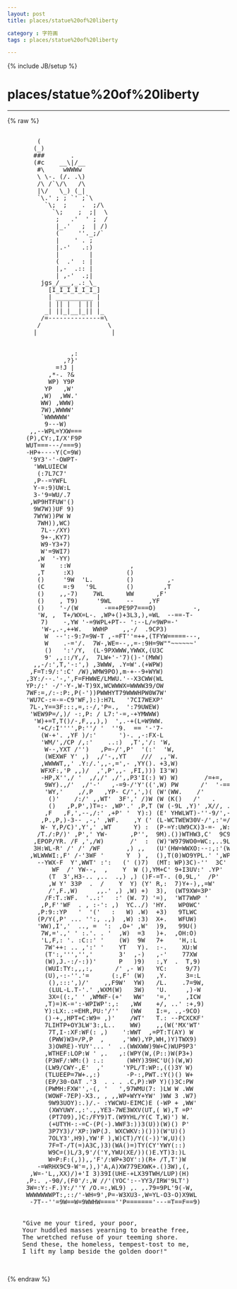 ```yaml
---
layout: post
title: places/statue%20of%20liberty
category : 字符画
tags : places/statue%20of%20liberty
---
```

{% include JB/setup %}
# places/statue%20of%20liberty
---
{% raw %}
<pre>

        (
       (_)
       ###       .
       (#c    __\|/__
        #\     wWWWw
        \ \-. (/. .\)
        /\ /`\/\   /\
        |\/   \_) (_|
        `\.&#039; ; ; `&#039; ;`\
          `\;  ;    .  ;/\
            `\;    ;  ;|  \
             ;   .&#039;  &#039; ;  /
             |_.&#039;   ;  | /)
             (     &#039;&#039;._;/`
             |    &#039; . ;
             |.-&#039;   .:)
             |        |
             (  .&#039;  : |
             |,-  .:: |
             | ,-&#039;  .;|
         jgs_/___,_.:_\_
           [I_I_I_I_I_I_]
           | __________ |
           | || |  | || |
          _| ||_|__|_|| |_
         /=--------------=\
        /                  \
       |                    |


                 ,:
               ,?}&#039;
             =!J |
           ,*-. ?&amp;
           WP) Y9P
          YP   ,W&#039;
         ,W)  ,WW.&#039;
         WW) ,WWW)
         7W),WWWW&#039;
         `WWWWWW&#039;
          9---W)
      ,,--WPL=YXW===
     (P),CY:,I/X&#039;F9P
     WUT===---/===9)
     -HP+----Y(C=9W)
      &#039;9Y3&#039;-&#039;-OWPT-
       &#039;WWLUIECW
        (:7L7C7&#039;
       ,P--=YWFL
       Y-=:9)UW:L
       3-&#039;9=WU/.7
      ,WP9HTFUW&#039;()
       9W7W))UF 9)
       7WYW))PW W
        7WH)),WC)
         7L--/XY)
         9+-,KY7)
         W9-Y3+7)
         W&#039;=9WI7)
        ,W  &#039;-YY)
         W    ::W                ,
        ,T     :X)              ()
        ()     &#039;9W  &#039;L.         ()         ,-
        (C     =:9   &#039;9L        ()        ,T
        ()    ,,-7)    7WL      WW      ,F&#039;
        ()    , T9)     &#039;9WL    --    ,YF
        ()    &#039;-/(W       -==+PE9P7===O)          -,
        &#039;W, ,  T+/WX=L-. ,WP+()+3L3,),=WL  --==-T-
         7)    -,YW &#039;-=9WPL+PT-- &#039;:--L/=9WP=-&#039;
         &#039;W-,.-,++W.   WWHP    ,,-/  .9CP3)
          W  --&#039;:-9:7=9W-T ,-=FT&#039;&#039;=++,(TFYW=====---,
          W    .-=&#039;/.  7W-,WE=--,,=-:9H=9W&quot;&quot;~~~~~~&#039;
          ()   &#039;:&#039;/Y,  (L-9PXWWW,YWWX,(U3C        
          9&#039; ,,::/Y,/,  7LW+&#039;-&#039;7)()-&#039;(MWW)
       ,,-/:&#039;,T,&#039;-:&#039;,) ,3WWW, .Y=W&#039;.(+WPW)
      ,F=T:9/:&#039;:C&#039; /W),WMW9PO),m-+--9+WYW)
     ,3Y:/--.&#039;-,&#039;,F=FHWWE/LMWU.&#039;--X3CWW(WL
     YP:/:&#039; -/&#039;-Y-,W-T)9X,WCWWWX=WWWW39/OW
     7WF:=,/:-:P:,P(-&#039;))PWWHYT79WWWHPW0W7W&#039;
     &#039;WU7C-:=-=-C9&#039;WF,):):H7L   &#039;7CI7WEXP&#039;
      7L-,Y==3F:::,=,:-/,&#039;P=.,  &#039;:79UWEW)
      &#039;WEW9P=/,)/ -:,P: / L7:&#039;-=,-+YMWWW)
       &#039;W)+=T,T()/-,F,,,),)  &#039;,.-+(L=W9WW.
        &#039;+C/:I&#039;&#039;&#039;&#039;,P:&#039;&#039;/ &#039;  &#039;&#039;9.  == &#039;-&#039;7-
         (W-+&#039;. ,YF )/:&#039;      &#039;)-. ,-:FX-L
         &#039;WM/&#039;,/CP /,:&#039;    ..:)  ,T&#039;,&#039;/: &#039;W,
          W--,YXT /&#039;&#039;)   ,P=-/&#039;,P&#039;  &#039;(:&#039;  &#039;W,
          (WEXWF Y&#039; ,)  ,/&#039;-,,YT    ///  ,,&#039;W.
         ,WWWWT,,&#039; .Y:/.&#039;,,-,=&#039;,- ,YY(). +3,W)
         WFXF:,&#039;P ,,)/  ,&#039;,P&#039;,,- ,FI,))) I3&#039;W)
         -HP,X&#039;&#039;,/ &#039;  ,/,/&#039; ,/&#039;,,P3&#039;I(:) W) W)       /=+=,
          9WY).,/&#039;  ,/&#039;-&#039;   ,-=9-/&#039;Y&#039;((&#039;,W) PW      /&#039;  &#039;-==L,
          &#039;WY,&#039;    ,/,P   ,YP- C/&#039;,&#039;,)( (W&#039;(WW.    /&#039;       &#039;7==L.
           ()&#039;    /:/&#039; ,,WT&#039;  3F&#039;,&#039; /)W (W (K()   /&#039;   .        &#039;7X
           ()   ,P,P&#039;,)T=:- ,WP&#039;.&#039; ,P,T (W (-9L ,Y)&#039; ,X//, .    Y:P
          ,F   ,F,&#039;,--,/:&#039; ,+P&#039; &#039;  Y):) (E&#039; YHWLWT)-&#039;&#039;-9/&#039;,-&#039; ,,,WF
         ,P.,P,)-3-- ,-,&#039; ,WF.    ,Y (&#039; (L-WCTWEW30V-/&#039;,:&#039;=/P+E7WF
         W- Y,P/C)&#039;,Y&#039;,&#039; ,WT      Y) :  (P-=Y:UW9CX)3-=- ,W:9/PXXW.
        /T./:P/)&#039; ,P&#039;,&#039; YW-      ,P&#039;&#039;,  9M).())WTHW3,C&#039;  9C9=&#039;W3WW)
       ,EPOP/YR. /F ,&#039;,/W)       /&#039;  :  (W)&#039;W979WO0=WC:,..9LPXWWP-
       3H:WL-R&#039; /&#039; /&#039; /WF       ,) ,,   (U&#039;(HW=WWXO:--:,:&#039;(W=WWF&#039;
      ,WLWWWI:,F&#039; /-&#039;3WF &#039;      Y  ) ,  (),T(0)WO9YPL.&#039; &#039;,WP==&#039;
        --YWX-F  Y&#039;,WWT&#039; :&#039;:   (&#039; ()7)  (MT: WP)3C)-&#039;&#039;  3C&#039;
            WF  /&#039; YW--,  ,    Y  W (),YM+C&#039; 9+I3UV:&#039; .YP&#039;
           (T  3&#039;,H3-.. ,..  .,) ,) ()F-=T-. (0,9L,&#039;  /P&#039;
           ,W Y&#039; 33P  .  /    Y  Y) (Y&#039; R,:  7)Y+-),,=W&#039;
           /&#039;,F.,W)     ,,.&#039; ,) ,W) +)  3),  (WT9XW=3P&#039;
          /F:T.:WF.  &#039;..:&#039;   :&#039; (W. 7) &#039;=),  &#039;WT7WWP &#039;
         ,P,F&#039;&#039;WF  . , :-&#039;: ,)  YC../) &#039;HY.   WP0WC&#039;
        ,P:9::YP   &#039;  &#039;(&#039;   :   W) .W)  +3)   9TLWC
        (P/Y(,P&#039; ... &#039;&#039;:, .,)  ,W) :3)  X+.   WFUW)
        &#039;WW),I&#039;,&#039;  .., =  &#039;:  ,O+&#039; ,W&#039;  )9,   99U()
         7W,=&#039;.,&#039; &#039; :.&#039;. . &#039;  ,W)  =3   )+.  ,OH:O)
         &#039;L,F,: &#039;. :C::&#039; &#039;    (W)  9W   7+    &#039;H,:L
          7W&#039;++: .. ,&#039;:&#039; &#039;    YT   Y).  :-.    XU:W
          (T&#039;:,&#039;&#039;&#039;,&#039;&#039;,&#039;       3&#039;  ,-)   ,-&#039;    77XW
          (W),J.-:/-:))&#039;      P   )9)   :,Y  .  T,9)
          (WUI:TY:,,,:,      /&#039; ,- W)   YC:     9/7)
          (U),-:-&#039;&#039;.&#039;=      (:,F&#039; (W)   ,Y.     3=:L
           (),:::&#039;,)/&#039;    ,,F9W&#039;  YW)   /L.    .7=9W,
           (LUL-L.T-&#039;.&#039; ,WXM(W)   3W)   &#039;U.     ,)-W
           3X=((:,&#039; &#039; ,WMWF-(+&#039;   WW&#039;   &#039;=,&#039;    ,ICW
          ,T)=)K-=&#039;:-WPIWP&#039;:,:   ,WW    +/, ..&#039; :+,9)
          Y):LX:.:=EHR,PU:&#039;/&#039;&#039;   (WW    I:=, .,-9CO)
          ()-+,,HPT+C:W9= ,)&#039;    /WT&#039;   T.: --PCXCKF&#039;
          7LIHTP+OY3LW&#039;3:,L..    WW)    ,,(W(&#039;MX&#039;WT&#039;
           7T,I-:XF:WF(: ,)    &#039;:WWT  ,=PT:T(AY) W
           (PWW)W3=/P,P  ,     ,&#039;WW),YP,WH,)Y)TWX9)
           3)OWRE)-YUY&#039;... &#039;  ..(WWXWW)9W+C)WUP9P3&#039;
          ,WTHEF:LOP:W &#039; ,.   ,:(WPY(W,(P::)W(P3+)
          (P3WF/:WM:() :.:      (WHY)39HC&#039;U()(W,W)
          (LW9/CWY-,E&#039;  ,&#039;     &#039;YPL/T:WP:,(()3Y W)
          (TLUEEP=7W+.,:)       -P-:,PWT.:Y()() W+
          (EP/30-OAT .&#039;3  . . . .C,P):WP Y)()3C:PW
          (PWMH:FXW&#039;&#039;,-(, &#039;   &#039;,97WMU(7: )LW W .WW
          (WOWF-7EP)-X3., , ,,WP+WYY+YW&#039; )WW 3 .W7)
           9W93UOY):.)/.- :YWCWU-EIMC)E (-WP + ,WW&#039;
           (XWYUWY.,:&#039;.,,YE3-7WE3WXV(UT,( W),T =P&#039;
           (PT709),)C:/FY9)T.(W9YHL/Y(C T,W)&#039;) W.
           (+UTYH-:-=C-(P(-).WWF3:))3(U))(W)() P&#039;
           3P7Y3)/&#039;XP:)WP(J. WXCWKV:)()))(W&#039;U)()
           7OLY3&#039;,H9),YW&#039;F ),W)CT)/Y((-))&#039;W,U)()
           7F=T-/T(=)A3C,)3)(WA()=)TY(CY&#039;YWY(::)
           W9C=()L/3,9&#039;/(&#039;Y,YWU(XE/))()E.YT)3:)L
           W=P:F:(,)),,&#039;F&#039;/:WP+3OY&#039;:)(R+ /T,T&#039;)W
        -=WRHX9C9-W&#039;=,),)&#039;A,A)XW779EXWK+.()3W),(,
      ,W=-&#039;L,,XX)/)+&#039;I 3)39I(UHE-+LX39TWH/LUP)(H)
     ,P:. ,-90/,(F0&#039;/:,W //&#039;(YOC&#039;:--YY3/IRW&#039;9LT&#039;)
     3W=:Y:-F.)Y:/&#039;&#039;Y /O.=:,WL9) ,. ,.79=9PL&#039;9(-W,
     WWWWWWWPT:,::/&#039;-WH=9&#039;,P=-W3XU3-,W=YL-O3-O)X9WL
      -7T--&#039;&#039;=9W==W=9WWHW====&#039;&#039;P=======&#039;---=T==F==9)


    &quot;Give me your tired, your poor,
    Your huddled masses yearning to breathe free,
    The wretched refuse of your teeming shore.
    Send these, the homeless, tempest-tost to me,
    I lift my lamp beside the golden door!&quot; 

 </pre>
{% endraw %}
